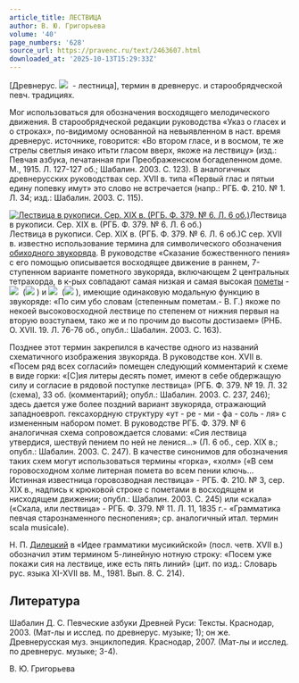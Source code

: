 ```yaml
---
article_title: ЛЕСТВИЦА
author: В. Ю. Григорьева
volume: '40'
page_numbers: '628'
source_url: https://pravenc.ru/text/2463607.html
downloaded_at: '2025-10-13T15:29:33Z'
---
```


[Древнерус. ![](https://pravenc.ru/char/26526/xebxfdxf1xf2xe2xe8xf6xe0/image.png)  - лестница], термин в древнерус. и старообрядческой певч. традициях.

Мог использоваться для обозначения восходящего мелодического движения. В старообрядческой редакции руководства «Указ о гласех и о строках», по-видимому основанной на невыявленном в наст. время древнерус. источнике, говорится: «Во втором гласе, и в восмом, те же стрелы светлыя инако итьти гласом вверх, якоже на лествицу» (изд.: Певчая азбука, печатанная при Преображенском богаделенном доме. М., 1915. Л. 127-127 об.; Шабалин. 2003. С. 123). В аналогичных древнерусских руководствах сер. XVII в. типа «Первый глас и пятыи едину попевку имут» это слово не встречается (напр.: РГБ. Ф. 210. № 1. Л. 34; изд.: Шабалин. 2003. С. 115).

[![Лествица в рукописи. Сер. XIX в. (РГБ. Ф. 379. № 6. Л. 6 об.)](https://pravenc.ru/data/2019/08/18/1236506611/i200.jpg "Кликните для увеличения картинки")](https://pravenc.ru/data/2019/08/18/1236506611/i400.jpg)Лествица в рукописи. Сер. XIX в. (РГБ. Ф. 379. № 6. Л. 6 об.)  
Лествица в рукописи. Сер. XIX в. (РГБ. Ф. 379. № 6. Л. 6 об.)С сер. XVII в. известно использование термина для символического обозначения [обиходного звукоряда](<https://pravenc.ru/text/обиходный звукоряд.html>). В руководстве «Сказание божественного пения» с его помощью описывается восходящее движение в раннем, 7-ступенном варианте пометного звукоряда, включающем 2 центральных тетрахорда, в к-рых совпадают самая низкая и самая высокая [пометы](https://pravenc.ru/text/пометы.html) - ![](<https://pravenc.ru/char/26526/xe3 /image.png>)  (![](<https://pravenc.ru/char/26526/xed /image.png>) ) и ![](<https://pravenc.ru/char/26526/xe3 /image.png>)  (![](<https://pravenc.ru/char/26526/xe2 /image.png>) ), имеющие одинаковую модальную функцию в звукоряде: «По сим убо словам (степенным пометам.- В. Г.) якоже по некоей высоковосходной лествице по степенем от нижния первыя на вторую возступаем, тако же и по прочим до высоты достизаем» (РНБ. О. XVII. 19. Л. 76-76 об., опубл.: Шабалин. 2003. С. 163).

Позднее этот термин закрепился в качестве одного из названий схематичного изображения звукоряда. В руководстве кон. XVII в. «Посем ряд всех согласий» помещен следующий комментарий к схеме в виде горки: «[С]ия литеры десять помет, имеют в себе обдержащую силу и согласие в рядовой поступке лествица» (РГБ. Ф. 379. № 19. Л. 32 (схема), 33 об. (комментарий); опубл.: Шабалин. 2003. С. 237, 246); здесь дается уже более поздний вариант звукоряда, отражающий западноевроп. гексахордную структуру «ут - ре - ми - фа - соль - ля» с измененным набором помет. В руководстве РГБ. Ф. 379. № 6 аналогичная схема сопровождается словами: «Сия лествица утвердися, шествуй пением по ней не ленися...» (Л. 6 об., сер. XIX в.; опубл.: Шабалин. 2003. С. 247). В качестве синонимов для обозначения таких схем могут использоваться термины «горка», «холм» («В сем горовосходном холме литерная помета во всем пении ключь... Истинная известница горовозводная лествица» - РГБ. Ф. 210. № 3, сер. XIX в., надпись к крюковой строке с пометами в восходящем и нисходящем движении; опубл.: Шабалин. 2003. С. 245) или «скала» («Скала, или лествица» - РГБ. Ф. 379. № 11. Л. 11, 1835 г.- «Грамматика певчая старознаменного песнопения»; ср. аналогичный итал. термин scala musicale).

Н. П. [Дилецкий](https://pravenc.ru/text/Дилецкий.html) в «Идее грамматики мусикийской» (посл. четв. XVII в.) обозначил этим термином 5-линейную нотную строку: «Посем уже покажи сия на лествице, иже есть пять линий» (цит. по изд.: Словарь рус. языка XI-XVII вв. М., 1981. Вып. 8. С. 214).

## Литература

Шабалин Д. С. Певческие азбуки Древней Руси: Тексты. Краснодар, 2003. (Мат-лы и исслед. по древнерус. музыке; 1); он же. Древнерусская муз. энциклопедия. Краснодар, 2007. (Мат-лы и исслед. по древнерус. музыке; 3-4).

В. Ю. Григорьева
